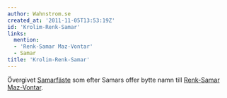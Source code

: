 ```yaml
---
author: Wahnstrom.se
created_at: '2011-11-05T13:53:19Z'
id: 'Krolim-Renk-Samar'
links:
  mention:
  - 'Renk-Samar Maz-Vontar'
  - Samar
title: 'Krolim-Renk-Samar'
---
```


Övergivet [Samarfäste] som efter Samars offer bytte namn till [Renk-Samar Maz-Vontar].

  [Samarfäste]: Samar
  [Renk-Samar Maz-Vontar]: Renk-Samar_Maz-Vontar